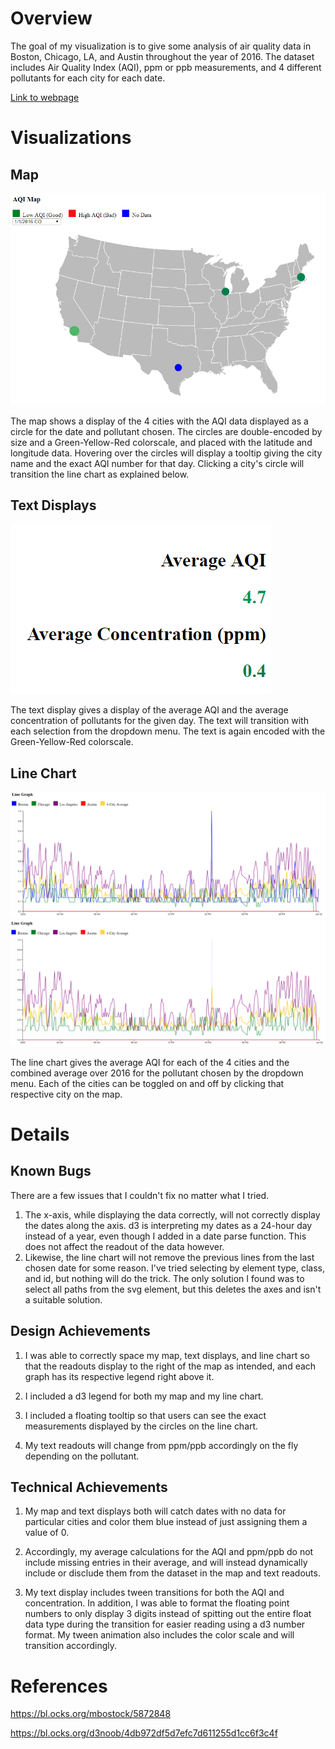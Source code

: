 # Overview

The goal of my visualization is to give some analysis of air quality data in Boston, Chicago, LA, and Austin throughout the year of 2016. The dataset includes Air Quality Index (AQI), ppm or ppb measurements, and 4 different pollutants for each city for each date. 

[Link to webpage](https://justinm1295.github.io/04-MultipleViews/)

# Visualizations

## Map

![Map](img/Map.PNG)

The map shows a display of the 4 cities with the AQI data displayed as a circle for the date and pollutant chosen. The circles are double-encoded by size and a Green-Yellow-Red colorscale, and placed with the latitude and longitude data. Hovering over the circles will display a tooltip giving the city name and the exact AQI number for that day. Clicking a city's circle will transition the line chart as explained below.

## Text Displays

![TextDisplays](img/Text.PNG)

The text display gives a display of the average AQI and the average concentration of pollutants for the given day. The text will transition with each selection from the dropdown menu. The text is again encoded with the Green-Yellow-Red colorscale.

## Line Chart

![LineChart1](img/Line1.PNG)
![LineChart2](img/Line2.PNG)

The line chart gives the average AQI for each of the 4 cities and the combined average over 2016 for the pollutant chosen by the dropdown menu. Each of the cities can be toggled on and off by clicking that respective city on the map. 

# Details

## Known Bugs

There are a few issues that I couldn't fix no matter what I tried.

1) The x-axis, while displaying the data correctly, will not correctly display the dates along the axis. d3 is interpreting my dates as a 24-hour day instead of a year, even though I added in a date parse function. This does not affect the readout of the data however.
2) Likewise, the line chart will not remove the previous lines from the last chosen date for some reason. I've tried selecting by element type, class, and id, but nothing will do the trick. The only solution I found was to select all paths from the svg element, but this deletes the axes and isn't a suitable solution.

## Design Achievements

1) I was able to correctly space my map, text displays, and line chart so that the readouts display to the right of the map as intended, and each graph has its respective legend right above it.

2) I included a d3 legend for both my map and my line chart. 

3) I included a floating tooltip so that users can see the exact measurements displayed by the circles on the line chart.

4) My text readouts will change from ppm/ppb accordingly on the fly depending on the pollutant.

## Technical Achievements

1) My map and text displays both will catch dates with no data for particular cities and color them blue instead of just assigning them a value of 0.

2) Accordingly, my average calculations for the AQI and ppm/ppb do not include missing entries in their average, and will instead dynamically include or disclude them from the dataset in the map and text readouts.

3) My text display includes tween transitions for both the AQI and concentration. In addition, I was able to format the floating point numbers to only display 3 digits instead of spitting out the entire float data type during the transition for easier reading using a d3 number format. My tween animation also includes the color scale and will transition accordingly. 


# References

https://bl.ocks.org/mbostock/5872848

https://bl.ocks.org/d3noob/4db972df5d7efc7d611255d1cc6f3c4f
